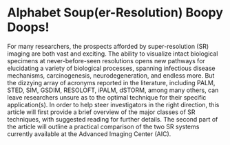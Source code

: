 # Alphabet Soup(er-Resolution) Boopy Doops!
For many researchers, the prospects afforded by super-resolution (SR) imaging are both vast and exciting. The ability to visualize intact biological specimens at never-before-seen resolutions opens new pathways for elucidating a variety of biological processes, spanning infectious disease mechanisms, carcinogenesis, neurodegeneration, and endless more. But the dizzying array of acronyms reported in the literature, including PALM, STED, SIM, GSDIM, RESOLOFT, iPALM, dSTORM, among many others, can leave researchers unsure as to the optimal technique for their specific application(s). In order to help steer investigators in the right direction, this article will first provide a brief overview of the major classes of SR techniques, with suggested reading for further details. The second part of the article will outline a practical comparison of the two SR systems currently available at the Advanced Imaging Center (AIC).